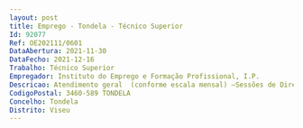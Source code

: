 ```yaml
--- 
layout: post
title: Emprego - Tondela - Técnico Superior
Id: 92077
Ref: OE202111/0601
DataAbertura: 2021-11-30
DataFecho: 2021-12-16
Trabalho: Técnico Superior
Empregador: Instituto do Emprego e Formação Profissional, I.P.
Descricao: Atendimento geral  (conforme escala mensal) –Sessões de Direitos e Deveres (conforme escala anual) –Sessões de Controlo da procura ativa de emprego (conforme escala anual) – Análise de candidaturas para as várias medidas de Apoio ao Emprego e à Contratação de Pessoas com deficiências e incapacidade, nomeadamente o Emprego Apoiado em Mercado Aberto, Sistema de Atribuição de Produtos de Apoio e Adaptação de postos de Trabalho  Eliminação de barreiras arquitectónicas dos 7 concelhos do EMDLRealização de visitas para verificação e acompanhamento dos postos de trabalho a apoiarAcompanhamento dos processos existentes Análise dos pedidos de renovação Análise dos pedidos de pagamentoRepresentante do Serviço de Emprego de Tondela nas Reuniões de NLI dos concelhos de Tondela, Santa Comba Dão e Carregal do SalArticulação com os Centros de RecursosRealização de todo o trabalho de registos e encaminhamentos no SIGAE e SIEFRealização de entrevistas individuais de esclarecimentos e encaminhamento de candidatos portadores de deficiência e ou incapacidades
CodigoPostal: 3460-589 TONDELA
Concelho: Tondela
Distrito: Viseu
--- 
```

